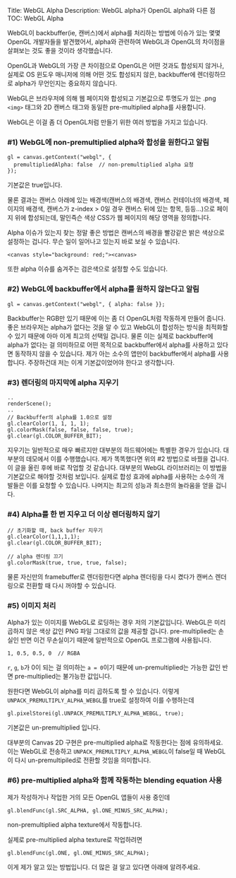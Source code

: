 Title: WebGL Alpha
Description: WebGL alpha가 OpenGL alpha와 다른 점
TOC: WebGL Alpha


WebGL이 backbuffer(ie, 캔버스)에서 alpha를 처리하는 방법에 이슈가 있는 몇몇 OpenGL 개발자들을 발견했어서, alpha와 관련하여 WebGL과 OpenGL의 차이점을 살펴보는 것도 좋을 것이라 생각했습니다.

OpenGL과 WebGL의 가장 큰 차이점으로 OpenGL은 어떤 것과도 합성되지 않거나, 실제로 OS 윈도우 매니저에 의해 어떤 것도 합성되지 않은, backbuffer에 렌더링하므로 alpha가 무언인지는 중요하지 않습니다.

WebGL은 브라우저에 의해 웹 페이지와 합성되고 기본값으로 투명도가 있는 .png `<img>` 태그와 2D 캔버스 태그와 동일한 pre-multiplied alpha를 사용합니다.

WebGL은 이걸 좀 더 OpenGL처럼 만들기 위한 여러 방법을 가지고 있습니다.

### #1) WebGL에 non-premultiplied alpha와 합성을 원한다고 알림

    gl = canvas.getContext("webgl", {
      premultipliedAlpha: false  // non-premultiplied alpha 요청
    });

기본값은 true입니다.

물론 결과는 캔버스 아래에 있는 배경색(캔버스의 배경색, 캔버스 컨테이너의 배경색, 페이지의 배경색, 캔버스가 z-index > 0일 경우 캔버스 뒤에 있는 항목, 등등...)으로 페이지 위에 합성되는데, 말인즉슨 색상 CSS가 웹 페이지의 해당 영역을 정의합니다.

Alpha 이슈가 있는지 찾는 정말 좋은 방법은 캔버스의 배경을 빨강같은 밝은 색상으로 설정하는 겁니다.
무슨 일이 일어나고 있는지 바로 보실 수 있습니다.

    <canvas style="background: red;"><canvas>

또한 alpha 이슈를 숨겨주는 검은색으로 설정할 수도 있습니다.

### #2) WebGL에 backbuffer에서 alpha를 원하지 않는다고 알림

    gl = canvas.getContext("webgl", { alpha: false }};

Backbuffer는 RGB만 있기 때문에 이는 좀 더 OpenGL처럼 작동하게 만들어 줍니다.
좋은 브라우저는 alpha가 없다는 것을 알 수 있고 WebGL이 합성하는 방식을 최적화할 수 있기 때문에 아마 이게 최고의 선택일 겁니다.
물론 이는 실제로 backbuffer에 alpha가 없다는 걸 의미하므로 어떤 목적으로 backbuffer에서 alpha를 사용하고 있다면 동작하지 않을 수 있습니다.
제가 아는 소수의 앱만이 backbuffer에서 alpha를 사용합니다.
주장하건대 저는 이게 기본값이었어야 한다고 생각합니다.

### #3) 렌더링의 마지막에 alpha 지우기

    ..
    renderScene();
    ..
    // Backbuffer의 alpha를 1.0으로 설정
    gl.clearColor(1, 1, 1, 1);
    gl.colorMask(false, false, false, true);
    gl.clear(gl.COLOR_BUFFER_BIT);

지우기는 일반적으로 매우 빠르지만 대부분의 하드웨어에는 특별한 경우가 있습니다.
대부분의 데모에서 이를 수행했습니다.
제가 똑똑했다면 위의 #2 방법으로 바꿨을 겁니다.
이 글을 올린 후에 바로 작업할 것 같습니다.
대부분의 WebGL 라이브러리는 이 방법을 기본값으로 해야할 것처럼 보입니다.
실제로 합성 효과에 alpha를 사용하는 소수의 개발들은 이를 요청할 수 있습니다.
나머지는 최고의 성능과 최소한의 놀라움을 얻을 겁니다.

### #4) Alpha를 한 번 지우고 더 이상 렌더링하지 않기

    // 초기화할 때, back buffer 지우기
    gl.clearColor(1,1,1,1);
    gl.clear(gl.COLOR_BUFFER_BIT);

    // alpha 렌더링 끄기
    gl.colorMask(true, true, true, false);

물론 자신만의 framebuffer로 렌더링한다면 alpha 렌더링을 다시 켰다가 캔버스 렌더링으로 전환할 때 다시 꺼야할 수 있습니다.

### #5) 이미지 처리

Alpha가 있는 이미지를 WebGL로 로딩하는 경우 저의 기본값입니다.
WebGL은 미리 곱하지 않은 색상 값인 PNG 파일 그대로의 값을 제공할 겁니다.
pre-multiplied는 손실인 반면 이건 무손실이기 때문에 일반적으로 OpenGL 프로그램에 사용됩니다.

    1, 0.5, 0.5, 0  // RGBA

`r`, `g`, `b`가 0이 되는 걸 의미하는 `a = 0`이기 때문에 un-premultiplied는 가능한 값인 반면 pre-multiplied는 불가능한 값입니다.

원한다면 WebGL이 alpha를 미리 곱하도록 할 수 있습니다.
이렇게 `UNPACK_PREMULTIPLY_ALPHA_WEBGL`를 true로 설정하여 이를 수행하는데

    gl.pixelStorei(gl.UNPACK_PREMULTIPLY_ALPHA_WEBGL, true);

기본값은 un-premultiplied 입니다.

대부분의 Canvas 2D 구현은 pre-multiplied alpha로 작동한다는 점에 유의하세요.
이는 WebGL로 전송하고 `UNPACK_PREMULTIPLY_ALPHA_WEBGL`이 false일 때 WebGL이 다시 un-premultipiled로 전환할 것임을 의미합니다.

### #6) pre-multiplied alpha와 함께 작동하는 blending equation 사용

제가 작성하거나 작업한 거의 모든 OpenGL 앱들이 사용 중인데

    gl.blendFunc(gl.SRC_ALPHA, gl.ONE_MINUS_SRC_ALPHA);

non-premultiplied alpha texture에서 작동합니다.

실제로 pre-multiplied alpha texture로 작업하려면

    gl.blendFunc(gl.ONE, gl.ONE_MINUS_SRC_ALPHA);

이게 제가 알고 있는 방법입니다.
더 많은 걸 알고 있다면 아래에 알려주세요.

